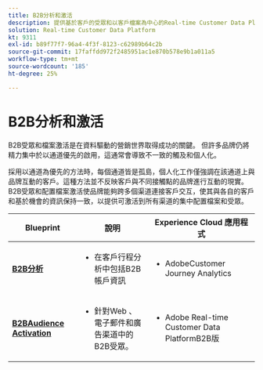 ```yaml
---
title: B2B分析和激活
description: 提供基於客戶的受眾和以客戶檔案為中心的Real-time Customer Data Platform​體驗。
solution: Real-time Customer Data Platform
kt: 9311
exl-id: b89f77f7-96a4-4f3f-8123-c62989b64c2b
source-git-commit: 17faffdd972f2485951ac1e870b578e9b1a011a5
workflow-type: tm+mt
source-wordcount: '185'
ht-degree: 25%

---
```


# B2B分析和激活

B2B受眾和檔案激活是在資料驅動的營銷世界取得成功的關鍵。 但許多品牌仍將精力集中於以通道優先的啟用，這通常會導致不一致的觸及和個人化。

採用以通道為優先的方法時，每個通道皆是孤島，個人化工作僅強調在該通道上與品牌互動的客戶。這種方法並不反映客戶與不同接觸點的品牌進行互動的現實。 B2B受眾和配置檔案激活使品牌能夠跨多個渠道連接客戶交互，使其與各自的客戶和基於機會的資訊保持一致，以提供可激活到所有渠道的集中配置檔案和受眾。

| Blueprint | 說明 | Experience Cloud 應用程式 |
|---|---|---|
| **[B2B分析](https://experienceleague.adobe.com/docs/analytics-platform/using/cja-usecases/b2b.html)** | <ul><li>在客戶行程分析中包括B2B帳戶資訊</li></ul> | <ul><li>AdobeCustomer Journey Analytics</li></ul> |
| **[B2BAudience Activation](b2bactivation.md)** | <ul><li>針對Web 、電子郵件和廣告渠道中的B2B受眾。</li></ul> | <ul><li>Adobe Real-time Customer Data PlatformB2B版</li></ul> |
